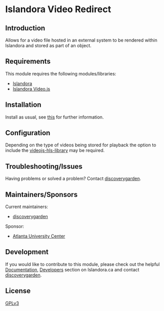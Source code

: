 # Islandora Video Redirect

## Introduction

Allows for a video file hosted in an external system to be rendered
within Islandora and stored as part of an object.

## Requirements

This module requires the following modules/libraries:

* [Islandora](https://github.com/islandora/islandora)
* [Islandora Video.js](https://github.com/islandora/islandora_videojs)

## Installation

Install as usual, see 
[this](https://drupal.org/documentation/install/modules-themes/modules-7) for 
further information.

## Configuration

Depending on the type of videos being stored for playback the option to include
the [videojs-hls-library](https://github.com/islandora/islandora_videojs#configuration)
may be required.

## Troubleshooting/Issues

Having problems or solved a problem? Contact 
[discoverygarden](http://support.discoverygarden.ca).

## Maintainers/Sponsors

Current maintainers:

* [discoverygarden](http://www.discoverygarden.ca)

Sponsor:

* [Atlanta University Center](https://aucenter.edu)

## Development

If you would like to contribute to this module, please check out the helpful
[Documentation](https://github.com/Islandora/islandora/wiki#wiki-documentation-for-developers),
[Developers](http://islandora.ca/developers) section on Islandora.ca and
contact [discoverygarden](http://support.discoverygarden.ca).

## License

[GPLv3](http://www.gnu.org/licenses/gpl-3.0.txt)
